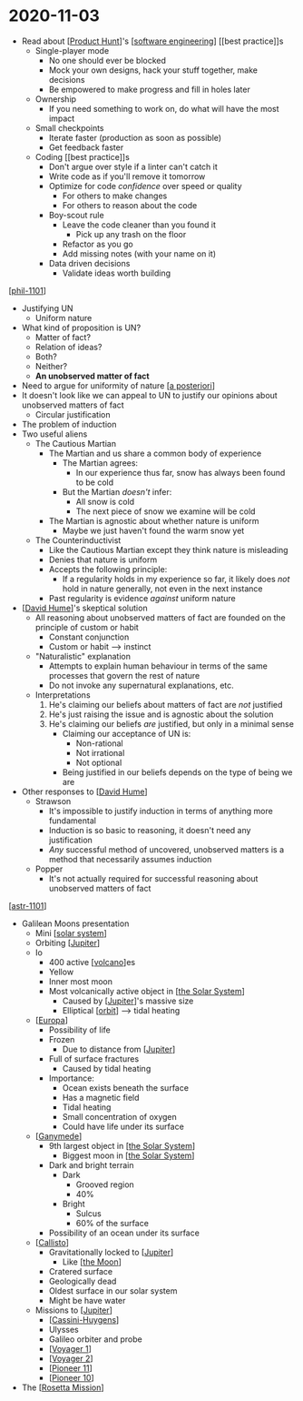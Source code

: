 # 2020-11-03

- Read about [[Product Hunt]]'s [[software engineering]] [[best practice]]s
  - Single-player mode
    - No one should ever be blocked
    - Mock your own designs, hack your stuff together, make decisions
    - Be empowered to make progress and fill in holes later
  - Ownership
    - If you need something to work on, do what will have the most impact
  - Small checkpoints
    - Iterate faster (production as soon as possible)
    - Get feedback faster
  - Coding [[best practice]]s
    - Don't argue over style if a linter can't catch it
    - Write code as if you'll remove it tomorrow
    - Optimize for code _confidence_ over speed or quality
      - For others to make changes
      - For others to reason about the code
    - Boy-scout rule
      - Leave the code cleaner than you found it
        - Pick up any trash on the floor
      - Refactor as you go
      - Add missing notes (with your name on it)
    - Data driven decisions
      - Validate ideas worth building

[[phil-1101]]

- Justifying UN
  - Uniform nature
- What kind of proposition is UN?
  - Matter of fact?
  - Relation of ideas?
  - Both?
  - Neither?
  - **An unobserved matter of fact**
- Need to argue for uniformity of nature [[a posteriori]]
- It doesn't look like we can appeal to UN to justify our opinions about unobserved matters of fact
  - Circular justification
- The problem of induction
- Two useful aliens
  - The Cautious Martian
    - The Martian and us share a common body of experience
      - The Martian agrees:
        - In our experience thus far, snow has always been found to be cold
      - But the Martian _doesn't_ infer:
        - All snow is cold
        - The next piece of snow we examine will be cold
    - The Martian is agnostic about whether nature is uniform
      - Maybe we just haven't found the warm snow yet
  - The Counterinductivist
    - Like the Cautious Martian except they think nature is misleading
    - Denies that nature is uniform
    - Accepts the following principle:
      - If a regularity holds in my experience so far, it likely does _not_ hold in nature generally, not even in the next instance
    - Past regularity is evidence _against_ uniform nature
- [[David Hume]]'s skeptical solution
  - All reasoning about unobserved matters of fact are founded on the principle of custom or habit
    - Constant conjunction
    - Custom or habit --> instinct
  - "Naturalistic" explanation
    - Attempts to explain human behaviour in terms of the same processes that govern the rest of nature
    - Do not invoke any supernatural explanations, etc.
  - Interpretations
    1. He's claiming our beliefs about matters of fact are _not_ justified
    2. He's just raising the issue and is agnostic about the solution
    3. He's claiming our beliefs _are_ justified, but only in a minimal sense
       - Claiming our acceptance of UN is:
         - Non-rational
         - Not irrational
         - Not optional
       - Being justified in our beliefs depends on the type of being we are
- Other responses to [[David Hume]]
  - Strawson
    - It's impossible to justify induction in terms of anything more fundamental
    - Induction is so basic to reasoning, it doesn't need any justification
    - _Any_ successful method of uncovered, unobserved matters is a method that necessarily assumes induction
  - Popper
    - It's not actually required for successful reasoning about unobserved matters of fact

[[astr-1101]]

- Galilean Moons presentation
  - Mini [[solar system]]
  - Orbiting [[Jupiter]]
  - Io
    - 400 active [[volcano]]es
    - Yellow
    - Inner most moon
    - Most volcanically active object in [[the Solar System]]
      - Caused by [[Jupiter]]'s massive size
      - Elliptical [[orbit]] --> tidal heating
  - [[Europa]]
    - Possibility of life
    - Frozen
      - Due to distance from [[Jupiter]]
    - Full of surface fractures
      - Caused by tidal heating
    - Importance:
      - Ocean exists beneath the surface
      - Has a magnetic field
      - Tidal heating
      - Small concentration of oxygen
      - Could have life under its surface
  - [[Ganymede]]
    - 9th largest object in [[the Solar System]]
      - Biggest moon in [[the Solar System]]
    - Dark and bright terrain
      - Dark
        - Grooved region
        - 40%
      - Bright
        - Sulcus
        - 60% of the surface
    - Possibility of an ocean under its surface
  - [[Callisto]]
    - Gravitationally locked to [[Jupiter]]
      - Like [[the Moon]]
    - Cratered surface
    - Geologically dead
    - Oldest surface in our solar system
    - Might be have water
  - Missions to [[Jupiter]]
    - [[Cassini-Huygens]]
    - Ulysses
    - Galileo orbiter and probe
    - [[Voyager 1]]
    - [[Voyager 2]]
    - [[Pioneer 11]]
    - [[Pioneer 10]]
- The [[Rosetta Mission]]

[//begin]: # "Autogenerated link references for markdown compatibility"
[Product Hunt]: product-hunt "Product Hunt"
[software engineering]: software-engineering "Software Engineering"
[phil-1101]: phil-1101 "PHIL 1101 - Intro to Philosophy: Knowledge and Reality"
[a posteriori]: a-posteriori "A Posteriori"
[David Hume]: david-hume "David Hume"
[astr-1101]: astr-1101 "ASTR 1101 - Intro to the Solar System"
[solar system]: solar-system "Solar System"
[Jupiter]: jupiter "Jupiter ♃"
[volcano]: volcano "Volcano"
[the Solar System]: the-solar-system "The Solar System"
[orbit]: orbit "Orbit"
[Europa]: europa "Europa"
[Ganymede]: ganymede "Ganymede"
[Callisto]: callisto "Callisto"
[the Moon]: the-moon "The Moon"
[Cassini-Huygens]: cassini-huygens "Cassini Huygens"
[Voyager 1]: voyager-1 "Voyager 1"
[Voyager 2]: voyager-2 "Voyager 2"
[Pioneer 11]: pioneer-11 "Pioneer 11"
[Pioneer 10]: pioneer-10 "Pioneer 10"
[Rosetta Mission]: rosetta-mission "Rosetta Mission"
[//end]: # "Autogenerated link references"